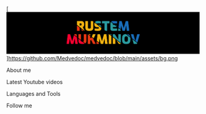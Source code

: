 [![Header](https://github.com/Medvedoc/medvedoc/blob/main/assets/bg.png)]https://github.com/Medvedoc/medvedoc/blob/main/assets/bg.png

About me

Latest Youtube videos

Languages and Tools

Follow me